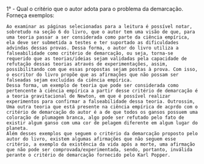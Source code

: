 1° - Qual o critério que o autor adota para o problema da demarcação. Forneça exemplos:

	Ao examinar as páginas selecionadas para a leitura é possível notar, sobretudo na seção 6 do livro, que o autor tem uma visão de que, para uma teoria passar a ser considerada como parte da ciência empírica, ela deve ser submetida a testes e ter suportado as dificuldades advindas dessas provas. Dessa forma, o autor do livro utiliza a falseabilidade como critério de demarcação, ou seja, torna-se requerido que as teorias/ideias sejam validadas pela capacidade de refutação dessas teorias através de experimentações, assim, possibilitando com que essas propostas sejam postas à prova. Com isso, o escritor do livro propõe que as afirmações que não possam ser falseadas sejam excluídas da ciência empírica. 
	Dessa forma, um exemplo de teoria que pode ser considerada como pertencente à ciência empírica a partir desse critério de demarcação é a teoria gravitacional de Newton, em que é possível realizar experimentos para confirmar a falseabilidade dessa teoria. Outrossim, Uma outra teoria que está presente na ciência empírica de acprdo com o critério de demarcação do autor é a de que todos os gansos possuem uma coloração de plumagem branca, algo pode ser refutado pelo fato de existir algum ganso com uma cor de pelagem diferente em algum lugar do planeta. 
	Além desses exemplos que seguem o critério da demarcação proposto pelo autor do livro, existem algumas afirmações que não seguem esse critério, a exemplo da existência da vida após a morte, uma afirmação que não pode ser comprovada/experimentada, sendo, portanto, inválida perante o critério de demarcação fornecido pelo Karl Popper.